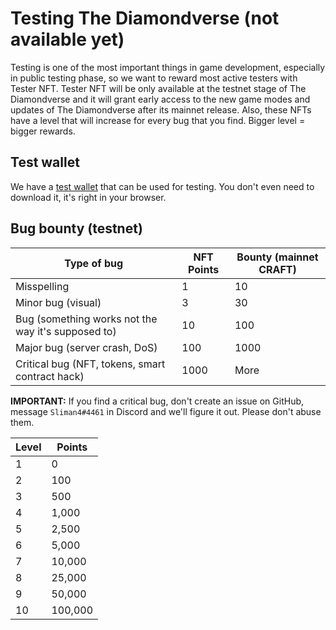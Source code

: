 # Testing The Diamondverse (not available yet)

Testing is one of the most important things in game development, especially
in public testing phase, so we want to reward most active testers with
Tester NFT. Tester NFT will be only available at the testnet stage of The
Diamondverse and it will grant early access to the new game modes and
updates of The Diamondverse after its mainnet release. Also, these NFTs have
a level that will increase for every bug that you find. Bigger level =
bigger rewards.

## Test wallet
We have a [test wallet](https://testwallet.craftcoin.tech) that can be used
for testing. You don't even need to download it, it's right in your browser.

## Bug bounty (testnet)

| Type of bug                                        | NFT Points | Bounty (mainnet CRAFT) |
|----------------------------------------------------|------------|------------------------|
| Misspelling                                        | 1          | 10                     |
| Minor bug (visual)                                 | 3          | 30                     |
| Bug (something works not the way it's supposed to) | 10         | 100                    |
| Major bug (server crash, DoS)                      | 100        | 1000                   |
| Critical bug (NFT, tokens, smart contract hack)    | 1000       | More                   |

**IMPORTANT:** If you find a critical bug, don't create an issue on GitHub,
message `Sliman4#4461` in Discord and we'll figure it out. Please don't
abuse them.

| Level | Points  |
|-------|---------|
| 1     | 0       |
| 2     | 100     |
| 3     | 500     |
| 4     | 1,000   |
| 5     | 2,500   |
| 6     | 5,000   |
| 7     | 10,000  |
| 8     | 25,000  |
| 9     | 50,000  |
| 10    | 100,000 |
